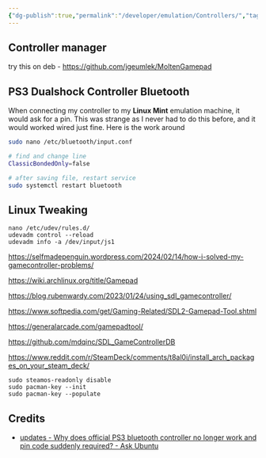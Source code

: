 ```yaml
---
{"dg-publish":true,"permalink":"/developer/emulation/Controllers/","tags":["emulation","gamer","gaming","3rd-party","linux"],"created":"2024-10-15T15:07:04.000-05:00","updated":"2024-10-15T15:07:04.000-05:00"}
---
```


## Controller manager
try this on deb - https://github.com/jgeumlek/MoltenGamepad

## PS3 Dualshock Controller Bluetooth
When connecting my controller to my **Linux Mint** emulation machine, it would ask for a pin. This was strange as I never had to do this before, and it would worked wired just fine. Here is the work around

```bash
sudo nano /etc/bluetooth/input.conf

# find and change line
ClassicBondedOnly=false

# after saving file, restart service
sudo systemctl restart bluetooth
```

## Linux Tweaking
```shell
nano /etc/udev/rules.d/
udevadm control --reload 
udevadm info -a /dev/input/js1
```

https://selfmadepenguin.wordpress.com/2024/02/14/how-i-solved-my-gamecontroller-problems/

https://wiki.archlinux.org/title/Gamepad

https://blog.rubenwardy.com/2023/01/24/using_sdl_gamecontroller/

https://www.softpedia.com/get/Gaming-Related/SDL2-Gamepad-Tool.shtml

https://generalarcade.com/gamepadtool/

https://github.com/mdqinc/SDL_GameControllerDB

https://www.reddit.com/r/SteamDeck/comments/t8al0i/install_arch_packages_on_your_steam_deck/
```shell
sudo steamos-readonly disable
sudo pacman-key --init
sudo pacman-key --populate
```

## Credits
- [updates - Why does official PS3 bluetooth controller no longer work and pin code suddenly required? - Ask Ubuntu](https://askubuntu.com/questions/1497783/why-does-official-ps3-bluetooth-controller-no-longer-work-and-pin-code-suddenly)